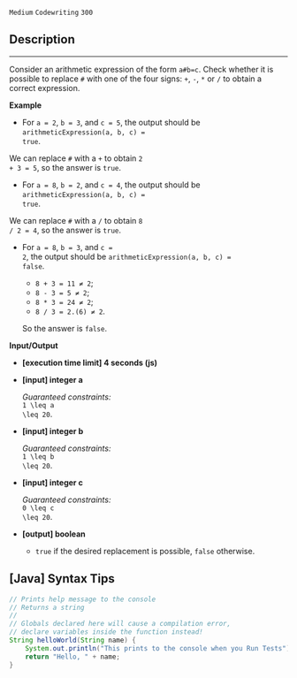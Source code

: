 `Medium`	`Codewriting` 	`300`


## Description
------

Consider an arithmetic expression of the form <code>a#b=c</code>. Check whether it is possible to replace <code>#</code> with one of the four signs: <code>+</code>, <code>-</code>, <code>*</code> or <code>/</code> to obtain a correct expression.


**Example**

* For <code>a = 2</code>, <code>b = 3</code>, and <code>c = 5</code>, the output should be
  <code>arithmeticExpression(a, b, c) = true</code>.

We can replace <code>#</code> with a <code>+</code> to obtain <code>2 + 3 = 5</code>, so the answer is <code>true</code>.

* For <code>a = 8</code>, <code>b = 2</code>, and <code>c = 4</code>, the output should be
  <code>arithmeticExpression(a, b, c) = true</code>.

We can replace <code>#</code> with a <code>/</code> to obtain <code>8 / 2 = 4</code>, so the answer is <code>true</code>.

* For <code>a = 8</code>, <code>b = 3</code>, and <code>c = 2</code>, the output should be
  <code>arithmeticExpression(a, b, c) = false</code>.
  * <code>8 + 3 = 11 ≠ 2</code>;
  * <code>8 - 3 = 5 ≠ 2</code>;
  * <code>8 * 3 = 24 ≠ 2</code>;
  * <code>8 / 3 = 2.(6) ≠ 2</code>.

  So the answer is <code>false</code>.


**Input/Output**

* **[execution time limit] 4 seconds (js)**

* **[input] integer a**

  _Guaranteed constraints:_<br>
  <code type='math/tex'>1 \leq a \leq 20</code>.

* **[input] integer b**

  _Guaranteed constraints:_<br>
  <code type='math/tex'>1 \leq b \leq 20</code>.

* **[input] integer c**

  _Guaranteed constraints:_<br>
  <code type='math/tex'>0 \leq c \leq 20</code>.

* **[output] boolean**

  * <code>true</code> if the desired replacement is possible, <code>false</code> otherwise.

## [Java] Syntax Tips

``` java
// Prints help message to the console
// Returns a string
// 
// Globals declared here will cause a compilation error,
// declare variables inside the function instead!
String helloWorld(String name) {
    System.out.println("This prints to the console when you Run Tests");
    return "Hello, " + name;
}
```
